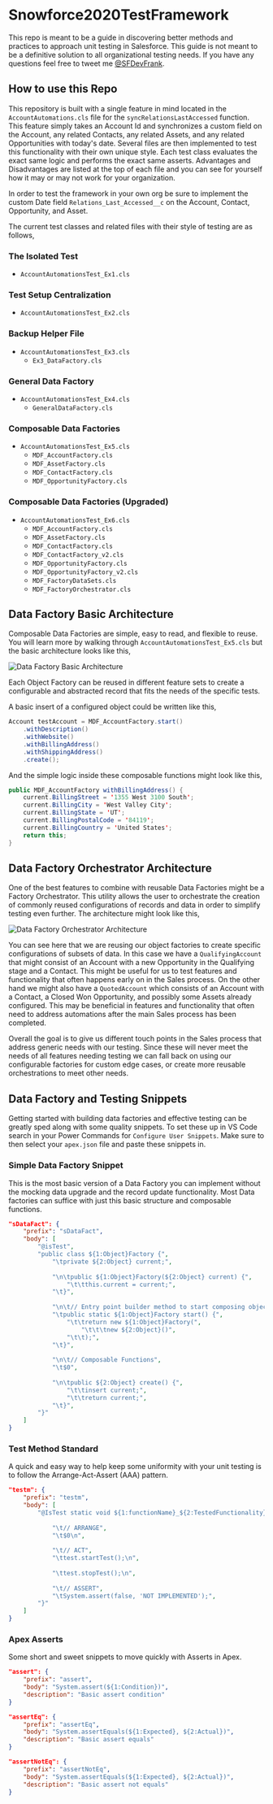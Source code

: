 # Snowforce2020TestFramework

This repo is meant to be a guide in discovering better methods and practices to approach unit testing in Salesforce. This guide is not meant to be a definitive solution to all organizational testing needs. If you have any questions feel free to tweet me [@SFDevFrank](https://twitter.com/SFDevFrank).

## How to use this Repo

This repository is built with a single feature in mind located in the `AccountAutomations.cls` file for the `syncRelationsLastAccessed` function. This feature simply takes an Account Id and synchronizes a custom field on the Account, any related Contacts, any related Assets, and any related Opportunities with today's date. Several files are then implemented to test this functionality with their own unique style. Each test class evaluates the exact same logic and performs the exact same asserts. Advantages and Disadvantages are listed at the top of each file and you can see for yourself how it may or may not work for your organization.

In order to test the framework in your own org be sure to implement the custom Date field `Relations_Last_Accessed__c` on the Account, Contact, Opportunity, and Asset.

The current test classes and related files with their style of testing are as follows,

### The Isolated Test
- `AccountAutomationsTest_Ex1.cls`
### Test Setup Centralization
- `AccountAutomationsTest_Ex2.cls`
### Backup Helper File
- `AccountAutomationsTest_Ex3.cls`
  - `Ex3_DataFactory.cls`
### General Data Factory
- `AccountAutomationsTest_Ex4.cls`
  - `GeneralDataFactory.cls`
### Composable Data Factories
- `AccountAutomationsTest_Ex5.cls`
  - `MDF_AccountFactory.cls`
  - `MDF_AssetFactory.cls`
  - `MDF_ContactFactory.cls`
  - `MDF_OpportunityFactory.cls`
### Composable Data Factories (Upgraded)
- `AccountAutomationsTest_Ex6.cls`
  - `MDF_AccountFactory.cls`
  - `MDF_AssetFactory.cls`
  - `MDF_ContactFactory.cls`
  - `MDF_ContactFactory_v2.cls`
  - `MDF_OpportunityFactory.cls`
  - `MDF_OpportunityFactory_v2.cls`
  - `MDF_FactoryDataSets.cls`
  - `MDF_FactoryOrchestrator.cls`

## Data Factory Basic Architecture

Composable Data Factories are simple, easy to read, and flexible to reuse. You will learn more by walking through `AccountAutomationsTest_Ex5.cls` but the basic architecture looks like this,

![Data Factory Basic Architecture](https://i.imgur.com/6aOpJLQ.png)

Each Object Factory can be reused in different feature sets to create a configurable and abstracted record that fits the needs of the specific tests.

A basic insert of a configured object could be written like this,

```java
Account testAccount = MDF_AccountFactory.start()
    .withDescription()
    .withWebsite()
    .withBillingAddress()
    .withShippingAddress()
    .create();
```

And the simple logic inside these composable functions might look like this,

```java
public MDF_AccountFactory withBillingAddress() {
    current.BillingStreet = '1355 West 3100 South';
    current.BillingCity = 'West Valley City';
    current.BillingState = 'UT';
    current.BillingPostalCode = '84119';
    current.BillingCountry = 'United States';
    return this;
}
```

## Data Factory Orchestrator Architecture

One of the best features to combine with reusable Data Factories might be a Factory Orchestrator. This utility allows the user to orchestrate the creation of commonly reused configurations of records and data in order to simplify testing even further. The architecture might look like this,

![Data Factory Orchestrator Architecture](https://i.imgur.com/Ad2GJPN.png)

You can see here that we are reusing our object factories to create specific configurations of subsets of data. In this case we have a `QualifyingAccount` that might consist of an Account  with a new Opportunity in the Qualifying stage and a Contact. This might be useful for us to test features and functionality that often happens early on in the Sales process. On the other hand we might also have a `QuotedAccount` which consists of an Account with a Contact, a Closed Won Opportunity, and possibly some Assets already configured. This may be beneficial in features and functionality that often need to address automations after the main Sales process has been completed.

Overall the goal is to give us different touch points in the Sales process that address generic needs with our testing. Since these will never meet the needs of all features needing testing we can fall back on using our configurable factories for custom edge cases, or create more reusable orchestrations to meet other needs.

## Data Factory and Testing Snippets

Getting started with building data factories and effective testing can be greatly sped along with some quality snippets. To set these up in VS Code search in your Power Commands for `Configure User Snippets`. Make sure to then select your `apex.json` file and paste these snippets in.

### Simple Data Factory Snippet

This is the most basic version of a Data Factory you can implement without the mocking data upgrade and the record update functionality. Most Data factories can suffice with just this basic structure and composable functions.

```json
"sDataFact": {
	"prefix": "sDataFact",
	"body": [ 
		"@isTest",
		"public class ${1:Object}Factory {",
			"\tprivate ${2:Object} current;",
			
			"\n\tpublic ${1:Object}Factory(${2:Object} current) {",
				"\t\tthis.current = current;",
			"\t}",
			
			"\n\t// Entry point builder method to start composing object attributes",
			"\tpublic static ${1:Object}Factory start() {",
				"\t\treturn new ${1:Object}Factory(",
					"\t\t\tnew ${2:Object}()",
				"\t\t);",
			"\t}",
			
			"\n\t// Composable Functions",
			"\t$0",
			
			"\n\tpublic ${2:Object} create() {",
				"\t\tinsert current;",
				"\t\treturn current;",
			"\t}",
		"}"
	]
}
```

### Test Method Standard

A quick and easy way to help keep some uniformity with your unit testing is to follow the Arrange-Act-Assert (AAA) pattern.

```json
"testm": {
	"prefix": "testm",
	"body": [
		"@IsTest static void ${1:functionName}_${2:TestedFunctionality}() {\n",
		
			"\t// ARRANGE",
			"\t$0\n",
			
			"\t// ACT",
			"\ttest.startTest();\n",
			
			"\ttest.stopTest();\n",
			
			"\t// ASSERT",
			"\tSystem.assert(false, 'NOT IMPLEMENTED');",
		"}"
	]
}
```

### Apex Asserts

Some short and sweet snippets to move quickly with Asserts in Apex.

```json
"assert": {
	"prefix": "assert",
	"body": "System.assert(${1:Condition})",
	"description": "Basic assert condition"
}
```

```json
"assertEq": {
	"prefix": "assertEq",
	"body": "System.assertEquals(${1:Expected}, ${2:Actual})",
	"description": "Basic assert equals"
}
```

```json
"assertNotEq": {
	"prefix": "assertNotEq",
	"body": "System.assertEquals(${1:Expected}, ${2:Actual})",
	"description": "Basic assert not equals"
}
```